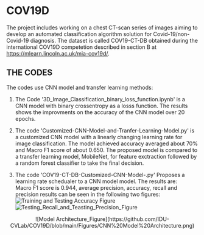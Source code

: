 # COV19D
The project includes working on a chest CT-scan series of images aiming to develop an automated classification algorithm solution for Covid-19/non-Covid-19 diagnosis. The dataset is called COV19-CT-DB obtained during the international COV19D competetion described in section B at https://mlearn.lincoln.ac.uk/mia-cov19d/.

## THE CODES
The codes use CNN model and transfer learning methods:  <br />        
1.  The Code '3D_Image_Classification_binary_loss_function.ipynb' is a CNN model with binary crossentropy as a losss function. The results shows the improvments on the accuracy  of the CNN model over 20 epochs. <br />
2. The code 'Customized-CNN-Model-and-Tranfer-Learning-Model.py' is a customized CNN model with a linearly changing learning rate for image classification. The model achieved accuracy averaged about 70% and Macro F1 score of about 0.650. The proposed model is compared to a transfer learning model, MobileNet, for feature exctraction followed by a random forest classifier to take the final decision. <br/>  

3. The code 'COV19-CT-DB-Customized-CNN-Model-.py' Proposes a learning rate schedualer to a CNN model model. The results are:<br/>
Macro F1 score is 0.944, average precision, accuracy, recall and precision results can be seen in the following two figures: <br/>
![Training and Testing Accuracy Figure](../master/Figures/trainandtestacc.png)               <br />
![Testing_Recall_and_Teasting_Precision_Figure](../master/Figures/recalandprecision.png)     <br/>
<p align="center">
![Model Architecture_Figure](https://github.com/IDU-CVLab/COV19D/blob/main/Figures/CNN%20Model%20Architecture.png)
  </p>


